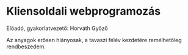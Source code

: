 # Kliensoldali webprogramozás

Előadó, gyakorlatvezető: Horváth Győző

Az anyagok erősen hiányosak, a tavaszi félév kezdetére remélhetőleg rendbeszedem.